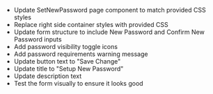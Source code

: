 - Update SetNewPassword page component to match provided CSS styles
- Replace right side container styles with provided CSS
- Update form structure to include New Password and Confirm New Password inputs
- Add password visibility toggle icons
- Add password requirements warning message
- Update button text to "Save Change"
- Update title to "Setup New Password"
- Update description text
- Test the form visually to ensure it looks good
